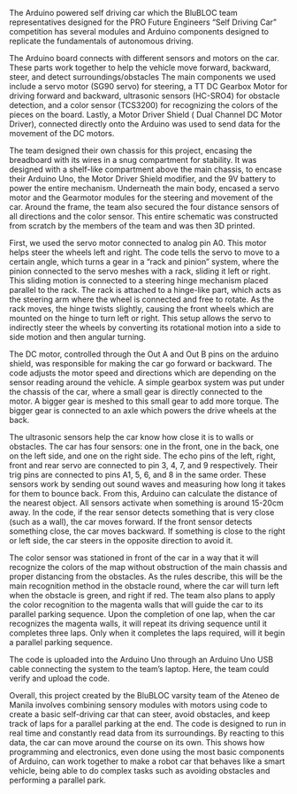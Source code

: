 The Arduino powered self driving car which the BluBLOC team representatives designed for the PRO Future Engineers “Self Driving Car” competition has several modules and Arduino components designed to replicate the fundamentals of autonomous driving. 

The Arduino board connects with different sensors and motors on the car. These parts work together to help the vehicle move forward, backward, steer, and detect surroundings/obstacles The main components we used include a servo motor (SG90 servo) for steering, a TT DC Gearbox Motor for driving forward and backward, ultrasonic sensors (HC-SRO4) for obstacle detection, and a color sensor (TCS3200) for recognizing the colors of the pieces on the board. Lastly, a Motor Driver Shield ( Dual Channel DC Motor Driver), connected directly onto the Arduino was used to send data for the movement of the DC motors.

The team designed their own chassis for this project, encasing the breadboard with its wires in a snug compartment for stability. It was designed with a shelf-like compartment above the main chassis, to encase their Arduino Uno, the Motor Driver Shield modifier, and the 9V battery to power the entire mechanism. Underneath the main body, encased a servo motor and the Gearmotor modules for the steering and movement of the car. Around the frame, the team also secured the four distance sensors of all directions and the color sensor. This entire schematic was constructed from scratch by the members of the team and was then 3D printed.

First, we used the servo motor connected to analog pin A0. This motor helps steer the wheels left and right. The code tells the servo to move to a certain angle, which turns a gear in a “rack and pinion” system, where the pinion connected to the servo meshes with a rack, sliding it left or right. This sliding motion is connected to a steering hinge mechanism placed parallel to the rack. The rack is attached to a hinge-like part, which acts as the steering arm where the wheel is connected and free to rotate. As the rack moves, the hinge twists slightly, causing the front wheels which are mounted on the hinge to turn left or right. This setup allows the servo to indirectly steer the wheels by converting its rotational motion into a side to side motion and then angular turning.

The DC motor, controlled through the Out A and Out B pins on the arduino shield, was responsible for making the car go forward or backward. The code adjusts the motor speed and directions which are depending on the sensor reading around the vehicle. A simple gearbox system was put under the chassis of the car, where a small gear is directly connected to the motor. A bigger gear is meshed to this small gear to add more torque. The bigger gear is connected to an axle which powers the drive wheels at the back.

The ultrasonic sensors help the car know how close it is to walls or obstacles. The car has four sensors: one in the front, one in the back, one on the left side, and one on the right side. The echo pins of the left, right, front and rear servo are connected to pin 3, 4, 7, and 9 respectively. Their trig pins are connected to pins A1, 5, 6, and 8 in the same order. These sensors work by sending out sound waves and measuring how long it takes for them to bounce back. From this, Arduino can calculate the distance of the nearest object. All sensors activate when something is around 15-20cm away. In the code, if the rear sensor detects something that is very close (such as a wall), the car moves forward. If the front sensor detects something close, the car moves backward. If something is close to the right or left side, the car steers in the opposite direction to avoid it.

The color sensor was stationed in front of the car in a way that it will recognize the colors of the map without obstruction of the main chassis and proper distancing from the obstacles. As the rules describe, this will be the main recognition method in the obstacle round, where the car will turn left when the obstacle is green, and right if red. The team also plans to apply the color recognition to the magenta walls that will guide the car to its parallel parking sequence. Upon the completion of one lap, when the car recognizes the magenta walls, it will repeat its driving sequence until it completes three laps. Only when it completes the laps required, will it begin a parallel parking sequence.

The code is uploaded into the Arduino Uno through an Arduino Uno USB cable connecting the system to the team’s laptop. Here, the team could verify and upload the code.

Overall, this project created by the BluBLOC varsity team of the Ateneo de Manila involves combining sensory modules with motors using code to create a basic self-driving car that can steer, avoid obstacles, and keep track of laps for a parallel parking at the end. The code is designed to run in real time and constantly read data from its surroundings. By reacting to this data, the car can move around the course on its own. This shows how programming and electronics, even done using the most basic components of Arduino, can work together to make a robot car that behaves like a smart vehicle, being able to do complex tasks such as avoiding obstacles and performing a parallel park.


